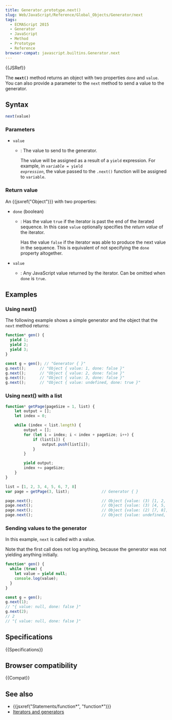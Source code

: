 ```yaml
---
title: Generator.prototype.next()
slug: Web/JavaScript/Reference/Global_Objects/Generator/next
tags:
  - ECMAScript 2015
  - Generator
  - JavaScript
  - Method
  - Prototype
  - Reference
browser-compat: javascript.builtins.Generator.next
---
```

{{JSRef}}

The **`next()`** method returns an object with two properties `done` and
`value`. You can also provide a parameter to the `next` method to send a value
to the generator.

## Syntax

```js
next(value)
```

### Parameters

*   `value`

    *   : The value to send to the generator.

        The value will be assigned as a result of a `yield` expression. For example,
        in <code><var>variable</var> = yield <var>expression</var></code>, the value
        passed to the `.next()` function will be assigned to `variable`.

### Return value

An {{jsxref("Object")}} with two properties:

*   `done` (boolean)

    *   : Has the value `true` if the iterator is past the end of the iterated
        sequence. In this case `value` optionally specifies the *return value* of
        the iterator.

        Has the value `false` if the iterator was able to produce the next value in
        the sequence. This is equivalent of not specifying the `done` property
        altogether.

*   `value`
    *   : Any JavaScript value returned by the iterator. Can be omitted when `done`
        is `true`.

## Examples

### Using next()

The following example shows a simple generator and the object that the `next`
method returns:

```js
function* gen() {
  yield 1;
  yield 2;
  yield 3;
}

const g = gen(); // "Generator { }"
g.next();      // "Object { value: 1, done: false }"
g.next();      // "Object { value: 2, done: false }"
g.next();      // "Object { value: 3, done: false }"
g.next();      // "Object { value: undefined, done: true }"
```

### Using next() with a list

```js
function* getPage(pageSize = 1, list) {
    let output = [];
    let index = 0;

    while (index < list.length) {
        output = [];
        for (let i = index; i < index + pageSize; i++) {
            if (list[i]) {
                output.push(list[i]);
            }
        }

        yield output;
        index += pageSize;
    }
}

list = [1, 2, 3, 4, 5, 6, 7, 8]
var page = getPage(3, list);              // Generator { }

page.next();                              // Object {value: (3) [1, 2, 3], done: false}
page.next();                              // Object {value: (3) [4, 5, 6], done: false}
page.next();                              // Object {value: (2) [7, 8], done: false}
page.next();                              // Object {value: undefined, done: true}
```

### Sending values to the generator

In this example, `next` is called with a value.

Note that the first call does not log anything, because the generator was not
yielding anything initially.

```js
function* gen() {
  while (true) {
    let value = yield null;
    console.log(value);
  }
}

const g = gen();
g.next(1);
// "{ value: null, done: false }"
g.next(2);
// 2
// "{ value: null, done: false }"
```

## Specifications

{{Specifications}}

## Browser compatibility

{{Compat}}

## See also

*   {{jsxref("Statements/function*", "function*")}}
*   [Iterators and generators](/en-US/docs/Web/JavaScript/Guide/Iterators_and_Generators)
